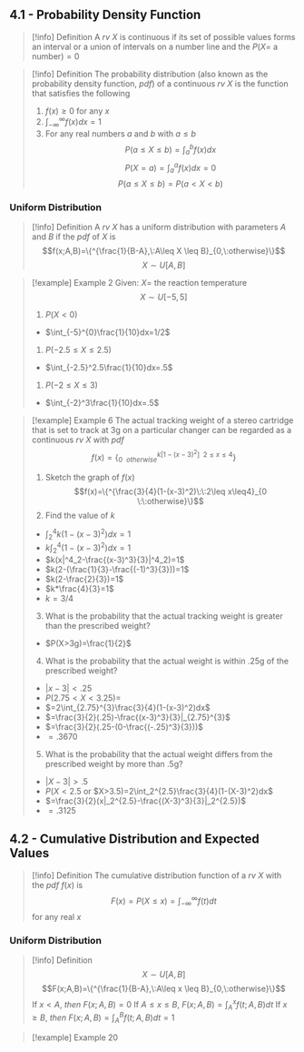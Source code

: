 ## 4.1 - Probability Density Function

> [!info] Definition
> A $rv$ $X$ is continuous if its set of possible values forms an interval or a union of intervals on a number line and the $P(X=$ a number$)=0$

> [!info] Definition
> The probability distribution (also known as the probability density function, $pdf$) of a continuous $rv$ $X$ is the function that satisfies the following
> 1. $f(x)\geq0$ for any $x$
> 2. $\int_{-\infty}^{\infty}f(x)dx=1$
> 3. For any real numbers $a$ and $b$ with $a\leq b$ 
> $$P(a\leq X\leq b)=\int_{a}^{b}f(x)dx$$
> $$P(X=a)=\int_{a}^{a}f(x)dx=0$$
> $$P(a\leq X\leq b)=P(a<X<b)$$
### Uniform Distribution

> [!info] Definition
> A $rv$ $X$ has a uniform distribution with parameters $A$ and $B$ if the $pdf$ of $X$ is 
> $$f(x;A,B)=\{^{\frac{1}{B-A},\:A\leq X \leq B}_{0,\:otherwise}\}$$
> $$X\sim U[A,B]$$

> [!example] Example 2
> Given: $X=$ the reaction temperature
> $$X\sim U[-5,5]$$
> 1. $P(X<0)$
> 	* $\int_{-5}^{0}\frac{1}{10}dx=1/2$
> 1. $P(-2.5\leq X\leq2.5)$
> 	* $\int_{-2.5}^2.5\frac{1}{10}dx=.5$
> 1. $P(-2\leq X\leq3)$
> 	* $\int_{-2}^3\frac{1}{10}dx=.5$

> [!example] Example 6
> The actual tracking weight of a stereo cartridge that is set to track at $3$g on a particular changer can be regarded as a continuous $rv$ $X$ with $pdf$
> $$f(x)=\{^{k[1-(x-3)^2]\:\:2\leq x\leq4}_{0 \:\:otherwise}\}$$
> 1. Sketch the graph of $f(x)$
> $$f(x)=\{^{\frac{3}{4}(1-(x-3)^2)\:\:2\leq x\leq4}_{0 \:\:otherwise}\}$$
> 2. Find the value of $k$
> 	* $\int_2^4k(1-(x-3)^2)dx=1$
> 	* $k\int_2^4(1-(x-3)^2)dx=1$
> 	* $k(x|^4_2-\frac{(x-3)^3}{3}|^4_2)=1$
> 	* $k(2-(\frac{1}{3}-\frac{(-1)^3}{3}))=1$
> 	* $k(2-\frac{2}{3})=1$
> 	* $k*\frac{4}{3}=1$
> 	* $k=3/4$
> 3. What is the probability that the actual tracking weight is greater than the prescribed weight?
> 	* $P(X>3g)=\frac{1}{2}$
> 4. What is the probability that the actual weight is within .25g of the prescribed weight?
> 	* $|x-3|<.25$
> 	* $P(2.75 <X<3.25)=$
> 	* $=2\int_{2.75}^{3}\frac{3}{4}(1-(x-3)^2)dx$
> 	* $=\frac{3}{2}(.25)-\frac{(x-3)^3}{3}|_{2.75}^{3}$
> 	* $=\frac{3}{2}(.25-(0-\frac{(-.25)^3}{3}))$
> 	* $=.3670$
> 5. What is the probability that the actual weight differs from the prescribed weight by more than .5g?
> 	* $|X-3|>.5$
> 	* $P(X<2.5$ or $X>3.5)=2\int_2^{2.5}\frac{3}{4}(1-(X-3)^2)dx$
> 	* $=\frac{3}{2}(x|_2^{2.5}-\frac{(X-3)^3}{3}|_2^{2.5})$
> 	* $=.3125$

## 4.2 - Cumulative Distribution and Expected Values

>[!info] Definition
>The cumulative distribution function of a $rv$ $X$ with the $pdf$ $f(x)$ is 
>$$F(x)=P(X\leq x)=\int_{-\infty}^{\infty}f(t)dt$$for any real $x$

### Uniform Distribution

>[!info] Definition
>$$X\sim U[A,B]$$
>$$F(x;A,B)=\{^{\frac{1}{B-A},\:A\leq x \leq B}_{0,\:otherwise}\}$$
>If $x<A,\:then\: F(x;A,B)=0$
>If $A\leq x \leq B,\:F(x;A,B)=\int_A^x f(t;A,B)dt$
>If $x\geq B,\:then\: F(x;A,B)=\int_A^B f(t;A,B)dt=1$

>[!example] Example 20









